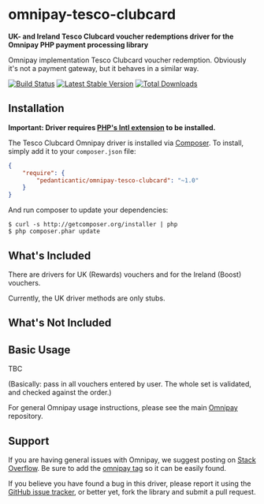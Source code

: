 # omnipay-tesco-clubcard

**UK- and Ireland Tesco Clubcard voucher redemptions driver for the Omnipay PHP payment processing library**

Omnipay implementation Tesco Clubcard voucher redemption. Obviously it's not a payment gateway, but it behaves in a similar way.

[![Build Status](https://travis-ci.org/pedanticantic/omnipay-tesco-clubcard.png?branch=master)](https://travis-ci.org/pedanticantic/omnipay-tesco-clubcard)
[![Latest Stable Version](https://poser.pugx.org/pedanticantic/omnipay-tesco-clubcard/version.png)](https://packagist.org/packages/omnipay/tesco-clubcard)
[![Total Downloads](https://poser.pugx.org/pedanticantic/omnipay-tesco-clubcard/d/total.png)](https://packagist.org/packages/pedanticantic/omnipay-tesco-clubcard)

## Installation

**Important: Driver requires [PHP's Intl extension](http://php.net/manual/en/book.intl.php) to be installed.**

The Tesco Clubcard Omnipay driver is installed via [Composer](http://getcomposer.org/). To install, simply add it
to your `composer.json` file:

```json
{
    "require": {
        "pedanticantic/omnipay-tesco-clubcard": "~1.0"
    }
}
```

And run composer to update your dependencies:

    $ curl -s http://getcomposer.org/installer | php
    $ php composer.phar update

## What's Included

There are drivers for UK (Rewards) vouchers and for the Ireland (Boost) vouchers.

Currently, the UK driver methods are only stubs.

## What's Not Included


## Basic Usage

TBC

(Basically: pass in all vouchers entered by user. The whole set is validated, and checked against the order.)

For general Omnipay usage instructions, please see the main [Omnipay](https://github.com/omnipay/omnipay)
repository.

## Support

If you are having general issues with Omnipay, we suggest posting on
[Stack Overflow](http://stackoverflow.com/). Be sure to add the
[omnipay tag](http://stackoverflow.com/questions/tagged/omnipay) so it can be easily found.

If you believe you have found a bug in this driver, please report it using the [GitHub issue tracker](https://github.com/pedanticantic/omnipay-tesco-clubcard/issues),
or better yet, fork the library and submit a pull request.
